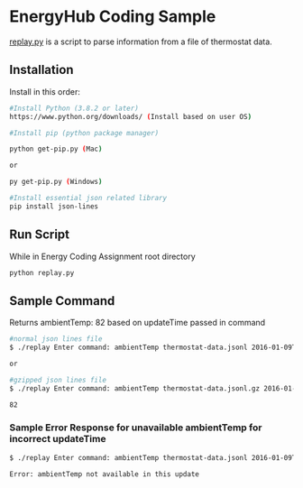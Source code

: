 # EnergyHub Coding Sample

[replay.py](./replay.py) is a script to parse information from a file of thermostat data.

## Installation

Install in this order:

```bash
#Install Python (3.8.2 or later)
https://www.python.org/downloads/ (Install based on user OS)

#Install pip (python package manager)

python get-pip.py (Mac)

or

py get-pip.py (Windows)

#Install essential json related library
pip install json-lines
```

## Run Script

While in Energy Coding Assignment root directory
```bash
python replay.py
```

## Sample Command

Returns ambientTemp: 82 based on updateTime passed in command
```bash
#normal json lines file
$ ./replay Enter command: ambientTemp thermostat-data.jsonl 2016-01-09T01:25:00.002797

or

#gzipped json lines file
$ ./replay Enter command: ambientTemp thermostat-data.jsonl.gz 2016-01-09T01:25:00.002797

82
```
### Sample Error Response for unavailable ambientTemp for incorrect updateTime

```bash
$ ./replay Enter command: ambientTemp thermostat-data.jsonl 2016-01-09T01:25:00.111111

Error: ambientTemp not available in this update
```
